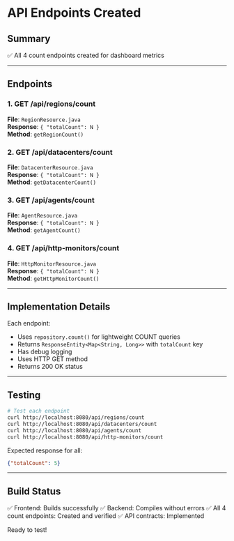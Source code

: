 # API Endpoints Created

## Summary
✅ All 4 count endpoints created for dashboard metrics

---

## Endpoints

### 1. GET /api/regions/count
**File**: `RegionResource.java`  
**Response**: `{ "totalCount": N }`  
**Method**: `getRegionCount()`

### 2. GET /api/datacenters/count
**File**: `DatacenterResource.java`  
**Response**: `{ "totalCount": N }`  
**Method**: `getDatacenterCount()`

### 3. GET /api/agents/count
**File**: `AgentResource.java`  
**Response**: `{ "totalCount": N }`  
**Method**: `getAgentCount()`

### 4. GET /api/http-monitors/count
**File**: `HttpMonitorResource.java`  
**Response**: `{ "totalCount": N }`  
**Method**: `getHttpMonitorCount()`

---

## Implementation Details

Each endpoint:
- Uses `repository.count()` for lightweight COUNT queries
- Returns `ResponseEntity<Map<String, Long>>` with `totalCount` key
- Has debug logging
- Uses HTTP GET method
- Returns 200 OK status

---

## Testing

```bash
# Test each endpoint
curl http://localhost:8080/api/regions/count
curl http://localhost:8080/api/datacenters/count
curl http://localhost:8080/api/agents/count
curl http://localhost:8080/api/http-monitors/count
```

Expected response for all:
```json
{"totalCount": 5}
```

---

## Build Status

✅ Frontend: Builds successfully
✅ Backend: Compiles without errors
✅ All 4 count endpoints: Created and verified
✅ API contracts: Implemented

Ready to test!
